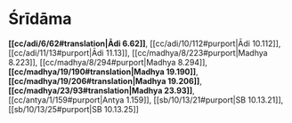 # Śrīdāma

**[[cc/adi/6/62#translation|Ādi 6.62]]**, [[cc/adi/10/112#purport|Ādi 10.112]], [[cc/adi/11/13#purport|Ādi 11.13]], [[cc/madhya/8/223#purport|Madhya 8.223]], [[cc/madhya/8/294#purport|Madhya 8.294]], **[[cc/madhya/19/190#translation|Madhya 19.190]]**, **[[cc/madhya/19/206#translation|Madhya 19.206]]**, **[[cc/madhya/23/93#translation|Madhya 23.93]]**, [[cc/antya/1/159#purport|Antya 1.159]], [[sb/10/13/21#purport|SB 10.13.21]], [[sb/10/13/25#purport|SB 10.13.25]]

